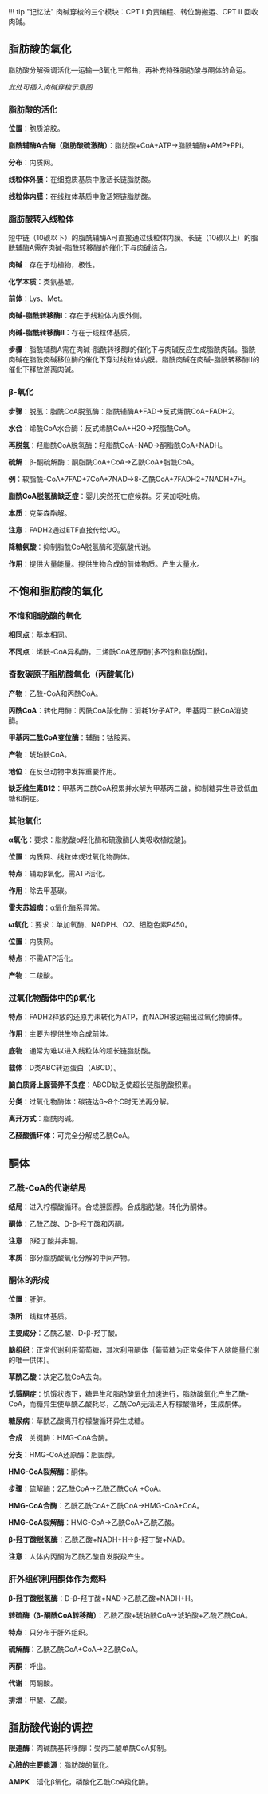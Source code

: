 
!!! tip "记忆法"
    肉碱穿梭的三个模块：CPT I 负责编程、转位酶搬运、CPT II 回收肉碱。



## 脂肪酸的氧化

脂肪酸分解强调活化—运输—β氧化三部曲，再补充特殊脂肪酸与酮体的命运。

*此处可插入肉碱穿梭示意图*


### 脂肪酸的活化

**位置**：胞质溶胶。

**脂酰辅酶A合酶（脂肪酸硫激酶）**：脂肪酸+CoA+ATP→脂酰辅酶+AMP+PPi。

**分布**：内质网。

**线粒体外膜**：在细胞质基质中激活长链脂肪酸。

**线粒体内膜**：在线粒体基质中激活短链脂肪酸。

### 脂肪酸转入线粒体

短中链（10碳以下）的脂酰辅酶A可直接通过线粒体内膜。长链（10碳以上）的脂酰辅酶A需在肉碱-脂酰转移酶Ⅰ的催化下与肉碱结合。

**肉碱**：存在于动植物，极性。

**化学本质**：类氨基酸。

**前体**：Lys、Met。

**肉碱-脂酰转移酶Ⅰ**：存在于线粒体内膜外侧。

**肉碱-脂酰转移酶Ⅱ**：存在于线粒体基质。

**步骤**：脂酰辅酶A需在肉碱-脂酰转移酶Ⅰ的催化下与肉碱反应生成脂酰肉碱。脂酰肉碱在脂酰肉碱移位酶的催化下穿过线粒体内膜。脂酰肉碱在肉碱-脂酰转移酶Ⅱ的催化下释放游离肉碱。

### β-氧化

**步骤**：脱氢：脂酰CoA脱氢酶：脂酰辅酶A+FAD→反式烯酰CoA+FADH2。

**水合**：烯酰CoA水合酶：反式烯酰CoA+H2O→羟脂酰CoA。

**再脱氢**：羟脂酰CoA脱氢酶：羟脂酰CoA+NAD→酮脂酰CoA+NADH。

**硫解**：β-酮硫解酶：酮脂酰CoA+CoA→乙酰CoA+脂酰CoA。

**例**：软脂酰-CoA+7FAD+7CoA+7NAD→8-乙酰CoA+7FADH2+7NADH+7H。

**脂酰CoA脱氢酶缺乏症**：婴儿突然死亡症候群。牙买加呕吐病。

**本质**：克莱森酯解。

**注意**：FADH2通过ETF直接传给UQ。

**降糖氨酸**：抑制脂酰CoA脱氢酶和亮氨酸代谢。

**作用**：提供大量能量。提供生物合成的前体物质。产生大量水。

## 不饱和脂肪酸的氧化

### 不饱和脂肪酸的氧化

**相同点**：基本相同。

**不同点**：烯酰-CoA异构酶。二烯酰CoA还原酶[多不饱和脂肪酸]。

### 奇数碳原子脂肪酸氧化（丙酸氧化）

**产物**：乙酰-CoA和丙酰CoA。

**丙酰CoA**：转化用酶：丙酰CoA羧化酶：消耗1分子ATP。甲基丙二酰CoA消旋酶。

**甲基丙二酰CoA变位酶**：辅酶：钴胺素。

**产物**：琥珀酰CoA。

**地位**：在反刍动物中发挥重要作用。

**缺乏维生素B12**：甲基丙二酰CoA积累并水解为甲基丙二酸，抑制糖异生导致低血糖和酮症。

### 其他氧化

**α氧化**：要求：脂肪酸α羟化酶和硫激酶[人类吸收植烷酸]。

**位置**：内质网、线粒体或过氧化物酶体。

**特点**：辅助β氧化。需ATP活化。

**作用**：除去甲基碳。

**雷夫苏姆病**：α氧化酶系异常。

**ω氧化**：要求：单加氧酶、NADPH、O2、细胞色素P450。

**位置**：内质网。

**特点**：不需ATP活化。

**产物**：二羧酸。

### 过氧化物酶体中的β氧化

**特点**：FADH2释放的还原力未转化为ATP，而NADH被运输出过氧化物酶体。

**作用**：主要为提供生物合成前体。

**底物**：通常为难以进入线粒体的超长链脂肪酸。

**载体**：D类ABC转运蛋白（ABCD）。

**脑白质肾上腺营养不良症**：ABCD缺乏使超长链脂肪酸积累。

**分类**：过氧化物酶体：碳链达6~8个C时无法再分解。

**离开方式**：脂酰肉碱。

**乙醛酸循环体**：可完全分解成乙酰CoA。

## 酮体

### 乙酰-CoA的代谢结局

**结局**：进入柠檬酸循环。合成胆固醇。合成脂肪酸。转化为酮体。

**酮体**：乙酰乙酸、D-β-羟丁酸和丙酮。

**注意**：β羟丁酸并非酮。

**本质**：部分脂肪酸氧化分解的中间产物。

### 酮体的形成

**位置**：肝脏。

**场所**：线粒体基质。

**主要成分**：乙酰乙酸、D-β-羟丁酸。

**脑组织**：正常代谢利用葡萄糖，其次利用酮体｛葡萄糖为正常条件下人脑能量代谢的唯一供体｝。

**草酰乙酸**：决定乙酰CoA去向。

**饥饿酮症**：饥饿状态下，糖异生和脂肪酸氧化加速进行，脂肪酸氧化产生乙酰-CoA，而糖异生使草酰乙酸耗尽，乙酰CoA无法进入柠檬酸循环，生成酮体。

**糖尿病**：草酰乙酸离开柠檬酸循环异生成糖。

**合成**：关键酶：HMG-CoA合酶。

**分支**：HMG-CoA还原酶：胆固醇。

**HMG-CoA裂解酶**：酮体。

**步骤**：硫解酶：2乙酰CoA→乙酰乙酰CoA +CoA。

**HMG-CoA合酶**：乙酰乙酰CoA+乙酰CoA→HMG-CoA+CoA。

**HMG-CoA裂解酶**：HMG-CoA→乙酰CoA+乙酰乙酸。

**β-羟丁酸脱氢酶**：乙酰乙酸+NADH+H→β-羟丁酸+NAD。

**注意**：人体内丙酮为乙酰乙酸自发脱羧产生。

### 肝外组织利用酮体作为燃料

**β-羟丁酸脱氢酶**：D-β-羟丁酸+NAD→乙酰乙酸+NADH+H。

**转硫酶（β-酮酰CoA转移酶）**：乙酰乙酸+琥珀酰CoA→琥珀酸+乙酰乙酰CoA。

**特点**：只分布于肝外组织。

**硫解酶**：乙酰乙酰CoA+CoA→2乙酰CoA。

**丙酮**：呼出。

**代谢**：丙酮酸。

**排泄**：甲酸、乙酸。

## 脂肪酸代谢的调控

**限速酶**：肉碱酰基转移酶Ⅰ：受丙二酸单酰CoA抑制。

**心脏的主要能源**：脂肪酸的氧化。

**AMPK**：活化β氧化，磷酸化乙酰CoA羧化酶。
